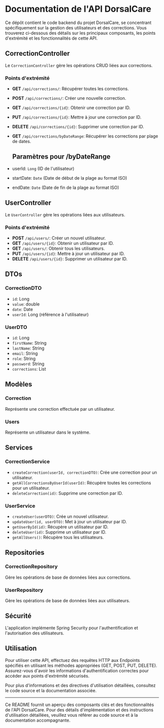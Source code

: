 # Documentation de l'API DorsalCare

Ce dépôt contient le code backend du projet DorsalCare, se concentrant spécifiquement sur la gestion des utilisateurs et des corrections. Vous trouverez ci-dessous des détails sur les principaux composants, les points d'extrémité et les fonctionnalités de cette API.

## CorrectionController

Le `CorrectionController` gère les opérations CRUD liées aux corrections.

### Points d'extrémité

- **GET** `/api/corrections/`: Récupérer toutes les corrections.
- **POST** `/api/corrections/`: Créer une nouvelle correction.
- **GET** `/api/corrections/{id}`: Obtenir une correction par ID.
- **PUT** `/api/corrections/{id}`: Mettre à jour une correction par ID.
- **DELETE** `/api/corrections/{id}`: Supprimer une correction par ID.
- **GET** `/api/corrections/byDateRange`: Récupérer les corrections par plage de dates.

  ## Paramètres pour /byDateRange
- userId: `Long` (ID de l'utilisateur)
- startDate: `Date` (Date de début de la plage au format ISO)
- endDate: `Date` (Date de fin de la plage au format ISO)

## UserController

Le `UserController` gère les opérations liées aux utilisateurs.

### Points d'extrémité

- **POST** `/api/users/`: Créer un nouvel utilisateur.
- **GET** `/api/users/{id}`: Obtenir un utilisateur par ID.
- **GET** `/api/users/`: Obtenir tous les utilisateurs.
- **PUT** `/api/users/{id}`: Mettre à jour un utilisateur par ID.
- **DELETE** `/api/users/{id}`: Supprimer un utilisateur par ID.

## DTOs

### CorrectionDTO

- `id`: Long
- `value`: double
- `date`: Date
- `userId`: Long (référence à l'utilisateur)

### UserDTO

- `id`: Long
- `firstName`: String
- `lastName`: String
- `email`: String
- `role`: String
- `password`: String
- `corrections`: List<CorrectionDTO>

## Modèles

### Correction

Représente une correction effectuée par un utilisateur.

### Users

Représente un utilisateur dans le système.

## Services

### CorrectionService

- `createCorrection(userId, correctionDTO)`: Crée une correction pour un utilisateur.
- `getAllCorrectionsByUserId(userId)`: Récupère toutes les corrections pour un utilisateur.
- `deleteCorrection(id)`: Supprime une correction par ID.

### UserService

- `createUser(userDTO)`: Crée un nouvel utilisateur.
- `updateUser(id, userDTO)`: Met à jour un utilisateur par ID.
- `getUserById(id)`: Récupère un utilisateur par ID.
- `deleteUser(id)`: Supprime un utilisateur par ID.
- `getAllUsers()`: Récupère tous les utilisateurs.

## Repositories

### CorrectionRepository

Gère les opérations de base de données liées aux corrections.

### UserRepository

Gère les opérations de base de données liées aux utilisateurs.

## Sécurité

L'application implémente Spring Security pour l'authentification et l'autorisation des utilisateurs.

## Utilisation

Pour utiliser cette API, effectuez des requêtes HTTP aux Endpoints spécifiés en utilisant les méthodes appropriées (GET, POST, PUT, DELETE). Assurez-vous d'avoir les informations d'authentification correctes pour accéder aux points d'extrémité sécurisés.

Pour plus d'informations et des directives d'utilisation détaillées, consultez le code source et la documentation associée.

---

Ce README fournit un aperçu des composants clés et des fonctionnalités de l'API DorsalCare. Pour des détails d'implémentation et des instructions d'utilisation détaillées, veuillez vous référer au code source et à la documentation accompagnante.

